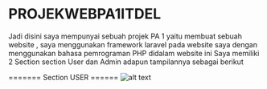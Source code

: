 # PROJEKWEBPA1ITDEL

Jadi disini saya mempunyai sebuah projek PA 1 yaitu membuat sebuah website , 
saya menggunakan framework laravel pada website saya dengan menggunakan bahasa pemrograman PHP didalam website ini Saya memiliki 2 Section section User dan Admin adapun tampilannya sebagai berikut 

======= Section USER ======
![alt text](?raw=true)
